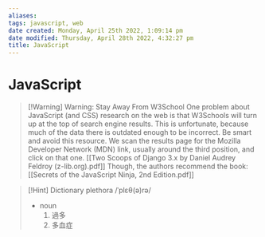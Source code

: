 ```yaml
---
aliases: 
tags: javascript, web
date created: Monday, April 25th 2022, 1:09:14 pm
date modified: Thursday, April 28th 2022, 4:32:27 pm
title: JavaScript
---
```


# JavaScript

> [!Warning] Warning: Stay Away From W3School
> One problem about JavaScript (and CSS) research on the web is that W3Schools will turn up at the top of search engine results. This is unfortunate, because much of the data there is outdated enough to be incorrect. Be smart and avoid this resource.
> We scan the results page for the Mozilla Developer Network (MDN) link, usually around the third position, and click on that one.
>  [[Two Scoops of Django 3.x by Daniel Audrey Feldroy (z-lib.org).pdf]]
> Though, the authors recommend the book:
>  [[Secrets of the JavaScript Ninja, 2nd Edition.pdf]]

>[!Hint] Dictionary
> plethora
> /ˈplɛθ(ə)rə/
> - noun
> 	1. 過多
> 	2. 多血症
